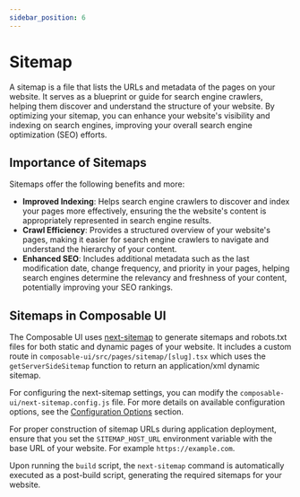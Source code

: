 ```yaml
---
sidebar_position: 6
---
```

# Sitemap

A sitemap is a file that lists the URLs and metadata of the pages on your website. It serves as a blueprint or guide for search engine crawlers, helping them discover and understand the structure of your website. By optimizing your sitemap, you can enhance your website's visibility and indexing on search engines, improving your overall search engine optimization (SEO) efforts.

## Importance of Sitemaps
Sitemaps offer the following benefits and more:

- **Improved Indexing**: Helps search engine crawlers to discover and index your pages more effectively, ensuring the the website's content is appropriately represented in search engine results.
- **Crawl Efficiency**: Provides a structured overview of your website's pages, making it easier for search engine crawlers to navigate and understand the hierarchy of your content.
- **Enhanced SEO**: Includes additional metadata such as the last modification date, change frequency, and priority in your pages, helping search engines determine the relevancy and freshness of your content, potentially improving your SEO rankings.

## Sitemaps in Composable UI
The Composable UI uses [next-sitemap](https://www.npmjs.com/package/next-sitemap) to generate sitemaps and robots.txt files for both static and dynamic pages of your website. It includes a custom route in `composable-ui/src/pages/sitemap/[slug].tsx` which uses the `getServerSideSitemap` function to return an application/xml dynamic sitemap.

For configuring the next-sitemap settings, you can modify the `composable-ui/next-sitemap.config.js` file. For more details on available configuration options, see the [Configuration Options](https://www.npmjs.com/package/next-sitemap#configuration-options) section.

For proper construction of sitemap URLs during application deployment, ensure that you set the `SITEMAP_HOST_URL` environment variable with the base URL of your website. For example `https://example.com`.

Upon running the `build` script, the `next-sitemap` command is automatically executed as a post-build script, generating the required sitemaps for your website.
